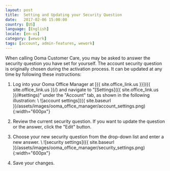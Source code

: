 ```yaml
---
layout: post
title:  Setting and Updating your Security Question
date:   2017-02-06 15:00:00
country: [US]
language: [English]
locale: [en-us]
category: [wework]
tags: [account, admin-features, wework]
---
```


When calling Ooma Customer Care, you may be asked to answer the security question you have set for yourself. The account security question is originally chosen during the activation process. It can be updated at any time by following these instructions:

1. Log into your Ooma Office Manager at [{{ site.office_link.us }}]({{ site.office_link.us }}/) and navigate to "[Settings]({{ site.office_link.us }}/#settings)" under the "Account" tab, as shown in the following illustration: \\
   ![account settings]({{ site.baseurl }}/assets/images/ooma_office_manager/account_settings.png){:width="600px"}

2. Review the current security question. If you want to update the question or the answer, click the "Edit" button.
3. Choose your new security question from the drop-down list and enter a new answer. \\
   ![security settings]({{ site.baseurl }}/assets/images/ooma_office_manager/security_settings.png){:width="600px"}

4. Save your changes.